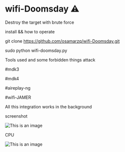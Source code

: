 # wifi-Doomsday ⚠️
Destroy the target with brute force


install && how to operate

git clone https://github.com/osamarzq/wifi-Doomsday.git


sudo python wifi-doomsday.py

Tools used and some forbidden things attack

#mdk3 

#mdk4 

#aireplay-ng

#wifi-JAMER

All this integration works in the background

screenshot

![This is an image](https://lh3.googleusercontent.com/pw/AMWts8Bg3ZvKCofN2-idswuvQBLg1LBuItmsJhW7fErN1uXdHjj_rr8GNeGTf6X32n_DNUwXAYLyhPpizGF71J1_SfzrY3JWHXmw5Fpy_RiubMRqhCozdm_JAwmhPYSi3inte67yfn03PhFxAY0IMihSP6xW=w927-h476-no?authuser=0)

CPU

![This is an image](https://lh3.googleusercontent.com/pw/AMWts8D6_TB2mAVGje6MRD-9UITQ40X9FSTx3xHUzIzIFFFcpctvC0fWTG80TrzYoU1gIGSIJfqbc0hPdKP1ClFA8GgU2OZanqIMsLzTbDXIfNIWEImkrrHU4_Y5L30FIRZv8Cqyylcu8lyMpcAmcMLwy_0q=w963-h99-no?authuser=0)


